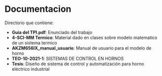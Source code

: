 # Documentacion
Directorio que contiene:
- **Guia del TPI.pdf**: Enunciado del trabajo
- **4-SCI-MM Termico**: Material dado en clases sobre modelo matematico de un sistema termico
- **AKZM656IX_manual_usuario**: Manual de usuario para el modelo de horno
- **TEO-10-2021-1**: SISTEMAS DE CONTROL EN HORNOS
- **Tesis**: Diseño de sistema de control y automatización para horno eléctrico industrial
